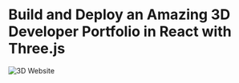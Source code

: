 # Build and Deploy an Amazing 3D Developer Portfolio in React with Three.js

![3D Website](https://github.com/iamjohncaleb)

